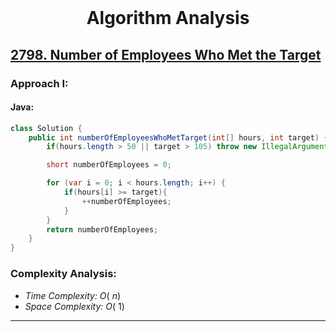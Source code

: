 <br>
<h1 align="center">Algorithm Analysis</h1>

## [2798. Number of Employees Who Met the Target](https://leetcode.com/problems/number-of-employees-who-met-the-target/)

### Approach I: 

#### Java:
```java
class Solution {
    public int numberOfEmployeesWhoMetTarget(int[] hours, int target) {
        if(hours.length > 50 || target > 105) throw new IllegalArgumentException("invalid input");

        short numberOfEmployees = 0;

        for (var i = 0; i < hours.length; i++) {
            if(hours[i] >= target){
                ++numberOfEmployees;
            }
        }
        return numberOfEmployees;
    }
}
```

[//]: # (#### Go:)

[//]: # (```go)

[//]: # (func solution&#40;&#41; {)

[//]: # ()
[//]: # (})

[//]: # (```)

### Complexity Analysis:

- *Time Complexity:* $O(\ n)$
- *Space Complexity:* $O(\ 1)$


---


